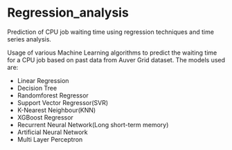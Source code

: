 # Regression_analysis
Prediction of CPU job waiting time using regression techniques and time series analysis.

Usage of various Machine Learning algorithms to predict the waiting time for a CPU job based on past data from Auver Grid dataset.
The models used are:
*  Linear Regression
*  Decision Tree
*  Randomforest Regressor 
*  Support Vector Regressor(SVR)
*  K-Nearest Neighbour(KNN)
*  XGBoost Regressor
*  Recurrent Neural Network(Long short-term memory)
*  Artificial Neural Network
*  Multi Layer Perceptron
    
